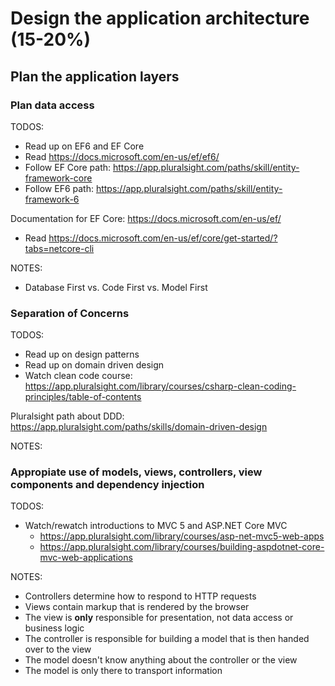 # Design the application architecture (15-20%)

## Plan the application layers

### Plan data access
TODOS:
* Read up on EF6 and EF Core
* Read https://docs.microsoft.com/en-us/ef/ef6/
* Follow EF Core path: https://app.pluralsight.com/paths/skill/entity-framework-core
* Follow EF6 path: https://app.pluralsight.com/paths/skill/entity-framework-6

Documentation for EF Core: https://docs.microsoft.com/en-us/ef/

* Read https://docs.microsoft.com/en-us/ef/core/get-started/?tabs=netcore-cli

NOTES:
* Database First vs. Code First vs. Model First

### Separation of Concerns

TODOS:
* Read up on design patterns
* Read up on domain driven design
* Watch clean code course: https://app.pluralsight.com/library/courses/csharp-clean-coding-principles/table-of-contents

Pluralsight path about DDD: https://app.pluralsight.com/paths/skills/domain-driven-design

NOTES:

### Appropiate use of models, views, controllers, view components and dependency injection

TODOS:
* Watch/rewatch introductions to MVC 5 and ASP.NET Core MVC
  * https://app.pluralsight.com/library/courses/asp-net-mvc5-web-apps
  * https://app.pluralsight.com/library/courses/building-aspdotnet-core-mvc-web-applications

NOTES:
* Controllers determine how to respond to HTTP requests
* Views contain markup that is rendered by the browser
* The view is **only** responsible for presentation, not data access or business logic
* The controller is responsible for building a model that is then handed over to the view
* The model doesn't know anything about the controller or the view
* The model is only there to transport information